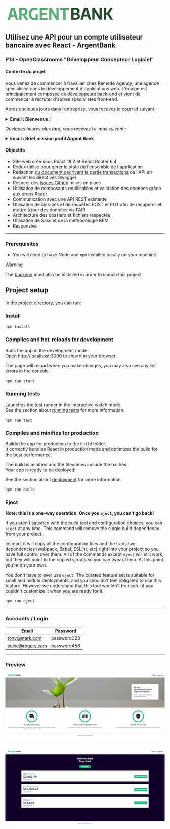 ![ArgentBank Icon](./src/assets/medium-argentBankLogo.png)

## Utilisez une API pour un compte utilisateur bancaire avec React - ArgentBank
### P13 - OpenClassrooms "Développeur Concepteur Logiciel"

#### Contexte du projet

Vous venez de commencer à travailler chez Remede Agency, une agence spécialisée dans le développement d'applications web. L'équipe est principalement composée de développeurs back-end et vient de commencer à recruter d'autres spécialistes front-end. 

Après quelques jours dans l’entreprise, vous recevez le courriel suivant :

<details><summary><b>Email : Bienvenue !</b></summary>
```
De : Mila
À : Vous
```

Bienvenue dans l'équipe !

Je m'appelle Mila Lavigne et je suis ta nouvelle cheffe de projet. Nous sommes très heureux que tu rejoignes l'équipe ! J’ai une excellente nouvelle : le contrat dont nous t’avons parlé lors de l'entretien a été accepté et le client est prêt pour qu’on démarre.

Le projet concerne une nouvelle banque qui démarre, Argent Bank, qui essaie de percer dans le secteur et qui a besoin d'aide pour mettre en place son application. Nous avons obtenu un contrat en deux parties qui se décompose en plusieurs phases :

- **Phase 1 : Authentification des utilisateurs** - Création d'une application web permettant aux clients de se connecter et de gérer leurs comptes et leur profil.
- **Phase 2 : Transactions** - Il s’agirait de spécifier les endpoints d’API nécessaires pour une éventuelle deuxième mission une fois que nous aurons terminé la première.
À la fin du projet, tu présenteras les deux livrables à Avery Moreau, qui gère l’équipe technique d’Argent Bank.

Nous attendons encore des informations, mais je veillerai à ce que tu sois inclus dans toutes les communications pour que tu sois à jour sur le projet.

Au plaisir de travailler avec toi !

Mila
Cheffe de projet
</details>

*Quelques heures plus tard, vous recevez l’e-mail suivant :*

<details><summary><b>Email : Brief mission profil Argent Bank</b></summary>

```
De : Avery
À : Vous, Mila
```

Bonjour Mila et l’équipe,

Je suis Avery Moreau VP Engineering chez Argent Bank. Nous sommes ravis de vous avoir avec nous pour créer notre application web React pour le nouveau système d'authentification des utilisateurs. Nous avons des délais très serrés et nous aurons besoin d’aide !

Voici un aperçu de ce dont nous avons besoin pour la **phase 1 : Authentification des utilisateurs**.

- Créer l’application web complète et responsive avec React.
- Utiliser Redux pour gérer le state de l'ensemble de l'application.
- Ce que doit faire l’application (voir les détails pour chacune sur [nos modèles de GitHub Issues](https://github.com/Alex-Pqn/ArgentBank-backend-ocr_dcl/tree/master/.github/ISSUE_TEMPLATE)) :
  - L'utilisateur peut visiter la page d'accueil
  - L'utilisateur peut se connecter au système
  - L'utilisateur peut se déconnecter du système
  - L'utilisateur ne peut voir les informations relatives à son propre profil qu'après s'être connecté avec succès
  - L'utilisateur peut modifier le profil et conserver les données dans la base de données. 
  
Vous pouvez commencer par forker notre repo existant et suivre l’avancement du travail grâce aux modèles d’Issues GitHub que nous y avons incluses. \
Nos ingénieurs back-end ont déjà créé toutes les API dont vous avez besoin. Vous trouverez toute la documentation Swagger à l'intérieur du repo.

Pour la **phase 2 : Transactions**, nous sommes encore en phase de conception. 

De notre côté, nous mettons au point une fonctionnalité pour les transactions qui doit pouvoir permettre aux utilisateurs :

- de visualiser toutes leurs transactions pour le mois en cours, groupées par compte ;
- de visualiser les détails d'une transaction dans une autre vue ;
- d'ajouter, de modifier ou de supprimer des informations sur une transaction.

Puisque vous gérez déjà l'application web pour la phase 1, nous voulons connaître votre avis sur la façon dont vous pensez que les API devraient être modélisées du côté back end. Nous avons besoin que vous nous fournissiez un document décrivant les API proposées pour les transactions, en suivant les directives de Swagger. 

Parmi les éléments clés à spécifier pour chaque endpoint de l’API il faudra :

- La méthode HTTP (ex. : GET, POST etc.)
- La route (ex. : /store/inventory)
- La description de ce à quoi correspond l’endpoint (ex. : Retour de l'inventaire des animaux de compagnie)
- Les paramètres possibles pour tenir compte des différents scénarios (ex. : itemId (facultatif) = ID de l'article spécifique à demander à la base de données d'inventaire).
- Les différentes réponses avec les codes de réponse correspondants qui ont un sens pour cet endpoint (ex. : 404 : réponse d'erreur d'article inconnu).

Nous ferons une revue de code et discuterons ensemble de la proposition d'API une fois que tout sera terminé.

Au plaisir de travailler avec vous !

Avery Moreau
</details>

#### Objectifs
- Site web créé sous React 18.2 et React Router 6.4
- Redux utilisé pour gérer le state de l'ensemble de l'application
- Rédaction [du document décrivant la partie transactions](https://github.com/Alex-Pqn/ArgentBank-backend-ocr_dcl/blob/master/swagger.yaml) de l'API en suivant les directives Swagger
- Respect des [Issues Github](https://github.com/OpenClassrooms-Student-Center/Project-10-Bank-API/tree/master/.github/ISSUE_TEMPLATE) mises en place
- Utilisation de composants réutilisables et validation des données grâce aux props React
- Communication avec une API REST existante
- Utilisation de services et de requêtes POST et PUT afin de récupérer et mettre à jour des données via l'API
- Architecture des dossiers et fichiers respectée
- Utilisation de Sass et de la méthodologie BEM.
- Responsive

---

### Prerequisites

- You will need to have Node and `npm` installed locally on your machine.

> [!WARNING]  
> The [backend](https://github.com/Alex-Pqn/ArgentBank-backend-ocr_dcl) must also be installed in order to launch this project.

## Project setup

In the project directory, you can run:

### Install
```
npm install
```

### Compiles and hot-reloads for development

Runs the app in the development mode.\
Open [http://localhost:3000](http://localhost:3000) to view it in your browser.

The page will reload when you make changes, you may also see any lint errors in the console.

```
npm run start
```

### Running tests

Launches the test runner in the interactive watch mode.\
See the section about [running tests](https://facebook.github.io/create-react-app/docs/running-tests) for more information.

```
npm run test
```

### Compiles and minifies for production

Builds the app for production to the `build` folder.\
It correctly bundles React in production mode and optimizes the build for the best performance.

The build is minified and the filenames include the hashes.\
Your app is ready to be deployed!

See the section about [deployment](https://facebook.github.io/create-react-app/docs/deployment) for more information.

```
npm run build
```

### Eject

**Note: this is a one-way operation. Once you `eject`, you can't go back!**

If you aren't satisfied with the build tool and configuration choices, you can `eject` at any time. This command will remove the single build dependency from your project.

Instead, it will copy all the configuration files and the transitive dependencies (webpack, Babel, ESLint, etc) right into your project so you have full control over them. All of the commands except `eject` will still work, but they will point to the copied scripts so you can tweak them. At this point you're on your own.

You don't have to ever use `eject`. The curated feature set is suitable for small and middle deployments, and you shouldn't feel obligated to use this feature. However we understand that this tool wouldn't be useful if you couldn't customize it when you are ready for it.

```
npm run eject
```

---

### Accounts / Login

| Email            | Password    |
| ---------------- | ------------|
| tony@stark.com   | password123 |
| steve@rogers.com | password456 |

---

### Preview

![CV](./src/assets/ArgentBank.png)
<br/>
<br/>
<br/>
![CV](./src/assets/ArgentBank%202.png)